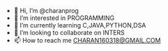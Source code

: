 - 👋 Hi, I’m @charanprog
- 👀 I’m interested in PROGRAMMING
- 🌱 I’m currently learning C,JAVA,PYTHON,DSA
- 💞️ I’m looking to collaborate on INTERS
- 📫 How to reach me CHARAN160318@GMAIL.COM

<!---
charanprog/charanprog is a ✨ special ✨ repository because its `README.md` (this file) appears on your GitHub profile.
You can click the Preview link to take a look at your changes.
--->
